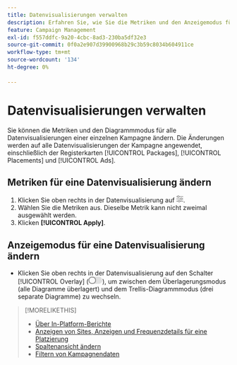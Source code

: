 ```yaml
---
title: Datenvisualisierungen verwalten
description: Erfahren Sie, wie Sie die Metriken und den Anzeigemodus für Datenvisualisierungen ändern.
feature: Campaign Management
exl-id: f557ddfc-9a20-4cbc-8ad3-230ba5df32e3
source-git-commit: 0f0a2e907d39900968b29c3b59c8034b604911ce
workflow-type: tm+mt
source-wordcount: '134'
ht-degree: 0%

---
```


# Datenvisualisierungen verwalten

Sie können die Metriken und den Diagrammmodus für alle Datenvisualisierungen einer einzelnen Kampagne ändern. Die Änderungen werden auf alle Datenvisualisierungen der Kampagne angewendet, einschließlich der Registerkarten [!UICONTROL Packages], [!UICONTROL Placements] und [!UICONTROL Ads].

## Metriken für eine Datenvisualisierung ändern

1. Klicken Sie oben rechts in der Datenvisualisierung auf ![Einstellungen](/help/dsp/assets/settings-chart.png).
1. Wählen Sie die Metriken aus.
Dieselbe Metrik kann nicht zweimal ausgewählt werden.
1. Klicken **[!UICONTROL Apply]**.

## Anzeigemodus für eine Datenvisualisierung ändern

* Klicken Sie oben rechts in der Datenvisualisierung auf den Schalter [!UICONTROL Overlay] (![Überlagerungsschalter](/help/dsp/assets/overlay.png)), um zwischen dem Überlagerungsmodus (alle Diagramme überlagert) und dem Trellis-Diagrammmodus (drei separate Diagramme) zu wechseln.

>[!MORELIKETHIS]
>
>* [Über In-Platform-Berichte](campaign-reports-about.md)
>* [Anzeigen von Sites, Anzeigen und Frequenzdetails für eine Platzierung](placement-details-view.md)
>* [Spaltenansicht ändern](column-view-change.md)
>* [Filtern von Kampagnendaten](campaign-data-filter.md)

